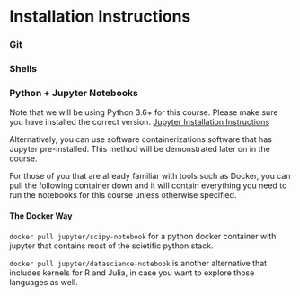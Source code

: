 # Installation Instructions

### Git

### Shells

### Python + Jupyter Notebooks


Note that we will be using Python 3.6+ for this course. Please make sure you have installed the correct version.
[Jupyter Installation Instructions](http://jupyter.org/install)

Alternatively, you can use software containerizations software that has Jupyter pre-installed. This method will be demonstrated later on in the course.

For those of you that are already familiar with tools such as Docker, you can pull the following container down and it will contain everything you need to run the notebooks for this course unless otherwise specified.

#### The Docker Way

`docker pull jupyter/scipy-notebook` for a python docker container with jupyter that contains most of the scietific python stack.

`docker pull jupyter/datascience-notebook` is another alternative that includes kernels for R and Julia, in case you want to explore those languages as well.

